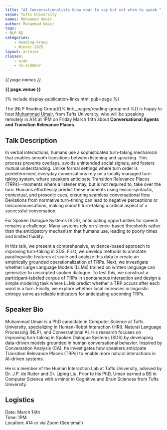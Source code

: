 ```yaml
---
title: "AI Conversationalists know what to say but not when to speak "
venue: Tufts University
names: Muhammad Umair
author: Muhammad Umair
tags:
- NLP RG
categories:
    - Reading-Group
    - Winter-2025
layout: archive
classes:
    - wide
    - no-sidebar
---
```


*{{ page.names }}*

**{{ page.venue }}**

{% include display-publication-links.html pub=page %}

The [NLP Reading Group]({% link _pages/reading-group.md %}) is happy to host [Muhammad Umair](https://mumair01.github.io/), from Tufts University, who will be speaking remotely in A14 at 1PM on Friday March 14th about **Conversational Agents and Transition Relevance Places**.


## Talk Description

In verbal interactions, humans use a sophisticated turn-taking mechanism that enables smooth transitions between listening and speaking. This process prevents overlaps, avoids unintended social signals, and fosters mutual understanding. Unlike formal settings where turn order is predetermined, everyday conversations rely on a locally managed turn-taking system, where speakers anticipate Transition Relevance Places (TRPs)—moments where a listener may, but is not required to, take over the turn. Humans effortlessly predict these moments using lexico-syntactic, contextual, and prosodic cues, ensuring seamless conversational flow. Deviations from normative turn-timing can lead to negative perceptions or miscommunications, making smooth turn-taking a critical aspect of a successful conversation.

For Spoken Dialogue Systems (SDS), anticipating opportunities for speech remains a challenge. Many systems rely on silence-based thresholds rather than the anticipatory mechanism that humans use, leading to poorly times and limited fluidity.

In this talk, we present a comprehensive, evidence-based approach to improving turn-taking in SDS. First, we develop methods to annotate paralinguistic features at scale and analyze this data to create an empirically grounded operationalization of TRPs. Next, we investigate whether Large Language Models (LLMs) trained on written language can generalize to unscripted spoken dialogue. To test this, we construct a participant-labeled corpus of TRPs in spontaneous interaction and design a simple modeling task where LLMs predict whether a TRP occurs after each word in a turn. Finally, we explore whether local increases in linguistic entropy serve as reliable indicators for anticipating upcoming TRPs.

## Speaker Bio

Muhammad Umair is a PhD candidate in Computer Science at Tufts University, specializing in Human-Robot Interaction (HRI), Natural Language Processing (NLP), and Conversational AI. His research focuses on improving turn-taking in Spoken Dialogue Systems (SDS) by developing data-driven models grounded in human conversational behavior. Inspired by Conversation Analysis (CA), he investigates how speakers anticipate Transition Relevance Places (TRPs) to enable more natural interactions in AI-driven systems.

He is a member of the Human Interaction Lab at Tufts University, advised by Dr. J.P. de Ruiter and Dr. Liping Liu. Prior to his PhD, Umair earned a BS in Computer Science with a minor in Cognitive and Brain Sciences from Tufts University.

## Logistics

Date: March 14th<br>
Time: 1PM <br>
Location: A14 or via Zoom (See email)
